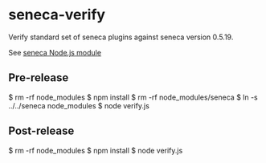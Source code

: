 seneca-verify
=============

Verify standard set of seneca plugins against seneca version 0.5.19.

See [seneca Node.js module](http://senecajs.org)

## Pre-release

$ rm -rf node_modules
$ npm install
$ rm -rf node_modules/seneca
$ ln -s ../../seneca node_modules
$ node verify.js


## Post-release

$ rm -rf node_modules
$ npm install
$ node verify.js

